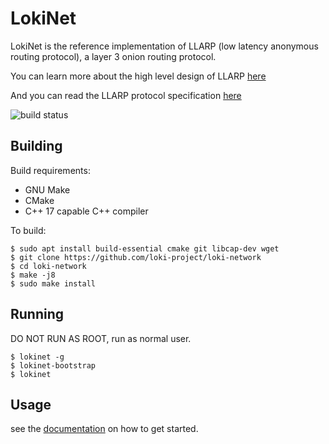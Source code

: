 # LokiNet

LokiNet is the reference implementation of LLARP (low latency anonymous routing protocol), a layer 3 onion routing protocol.

You can learn more about the high level design of LLARP [here](docs/high-level.txt)

And you can read the LLARP protocol specification [here](docs/proto_v0.txt)

![build status](https://gitlab.com/lokiproject/loki-network/badges/master/pipeline.svg "build status")

## Building

Build requirements:

* GNU Make
* CMake
* C++ 17 capable C++ compiler

To build:

    $ sudo apt install build-essential cmake git libcap-dev wget
    $ git clone https://github.com/loki-project/loki-network
    $ cd loki-network
    $ make -j8
    $ sudo make install

## Running

DO NOT RUN AS ROOT, run as normal user.

    $ lokinet -g
    $ lokinet-bootstrap
    $ lokinet

## Usage

see the [documentation](https://loki-project.github.io/loki-docs/Lokinet/LokinetOverview/) on how to get started.

